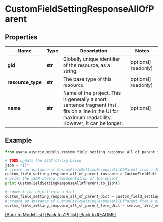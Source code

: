 # CustomFieldSettingResponseAllOfParent


## Properties

Name | Type | Description | Notes
------------ | ------------- | ------------- | -------------
**gid** | **str** | Globally unique identifier of the resource, as a string. | [optional] [readonly] 
**resource_type** | **str** | The base type of this resource. | [optional] [readonly] 
**name** | **str** | Name of the project. This is generally a short sentence fragment that fits on a line in the UI for maximum readability. However, it can be longer. | [optional] 

## Example

```python
from asana_asyncio.models.custom_field_setting_response_all_of_parent import CustomFieldSettingResponseAllOfParent

# TODO update the JSON string below
json = "{}"
# create an instance of CustomFieldSettingResponseAllOfParent from a JSON string
custom_field_setting_response_all_of_parent_instance = CustomFieldSettingResponseAllOfParent.from_json(json)
# print the JSON string representation of the object
print CustomFieldSettingResponseAllOfParent.to_json()

# convert the object into a dict
custom_field_setting_response_all_of_parent_dict = custom_field_setting_response_all_of_parent_instance.to_dict()
# create an instance of CustomFieldSettingResponseAllOfParent from a dict
custom_field_setting_response_all_of_parent_form_dict = custom_field_setting_response_all_of_parent.from_dict(custom_field_setting_response_all_of_parent_dict)
```
[[Back to Model list]](../README.md#documentation-for-models) [[Back to API list]](../README.md#documentation-for-api-endpoints) [[Back to README]](../README.md)


